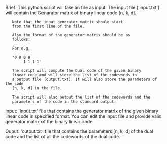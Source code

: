 Brief: 	   This python script will take an file as input.
	   The input file ('input.txt') will contain the Genarator matrix 
	   of binary linear code [n, k, d].

	   Note that the input generator matrix should start
	   from the first line of the file.

	   Also the format of the generator matrix should be as
	   follows: 
	   
	   For e.g,

	   '0 0 0 0
            1 1 1 1'

	   The script will compute the Dual code of the given binary
	   linear code and will store the list of the codewords in 
	   a output file (output.txt). It will also store the parameters of the code
	   [n, k, d] in the file.

	   The script will also output the list of the codewords and the 
	   parameters of the code in the standard output.

Input: 	   'input.txt' file that contains the generator matrix of the given
	    binary linear code in specified format.
	    You can edit the input file and provide valid generator matrix 
	    of the binary linear code.

Ouput:      'output.txt' file that contains the parameters [n, k, d] of the dual
	    code and the list of all the codewords of the dual code.

